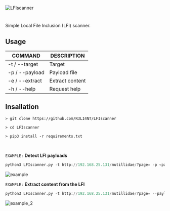 ![LFIscanner](https://user-images.githubusercontent.com/75953873/177439268-5a14bd8b-c2ce-4ba1-98a8-e014bd9e0829.png)

<h1 align="center"></h1>

Simple Local File Inclusion (LFI) scanner.

## Usage
| COMMAND | DESCRIPTION |
| ------------- | ------------- |
| -t / --target | Target |
| -p / --payload | Payload file |
| -e / --extract | Extract content |
| -h / --help | Request help |

## Insallation
```
> git clone https://github.com/R3LI4NT/LFIscanner

> cd LFIscanner

> pip3 install -r requirements.txt
```

</br>


`EXAMPLE:` **Detect LFI payloads**
```python
python3 LFIscanner.py -t http://192.168.25.131/mutillidae/?page= -p <payload-file>
```

![example](https://user-images.githubusercontent.com/75953873/177440070-5526fe9c-8455-492e-b0f6-eb47dfef74d6.png)

`EXAMPLE:` **Extract content from the LFI**
```python
python3 LFIscanner.py -t http://192.168.25.131/mutillidae/?page= --payload <payload-file> --extract
```

![example_2](https://user-images.githubusercontent.com/75953873/177440180-2e4eebbd-1b5b-44af-8d09-0b1e9ba4175e.png)

